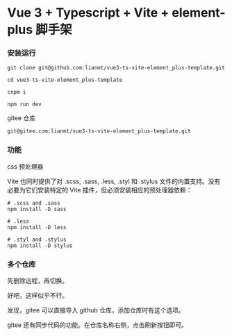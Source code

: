 # Vue 3 + Typescript + Vite + element-plus 脚手架

### 安装运行

```
git clone git@github.com:lianmt/vue3-ts-vite-element_plus-template.git

cd vue3-ts-vite-element_plus-template

cnpm i

npm run dev
```

gitee 仓库
```
git@gitee.com:lianmt/vue3-ts-vite-element_plus-template.git
```

### 功能

css 预处理器

 Vite 也同时提供了对 .scss, .sass, .less, .styl 和 .stylus 文件的内置支持。没有必要为它们安装特定的 Vite 插件，但必须安装相应的预处理器依赖：

 ```
# .scss and .sass
npm install -D sass

# .less
npm install -D less

# .styl and .stylus
npm install -D stylus
```

### 多个仓库

先删除远程，再切换。

好吧，这样似乎不行。

发现，gitee 可以直接导入 github 仓库，添加仓库时有这个选项。

gitee 还有同步代码的功能。在仓库名称右侧，点击刷新按钮即可。
